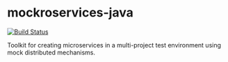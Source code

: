 # mockroservices-java

[![Build Status](https://travis-ci.org/d-led/mockroservices-java.svg?branch=master)](https://travis-ci.org/d-led/mockroservices-java)

Toolkit for creating microservices in a multi-project test environment using mock distributed mechanisms.

